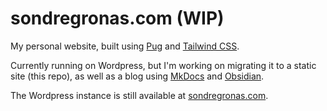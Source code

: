 # sondregronas.com (WIP)
My personal website, built using [Pug](https://pugjs.org) and [Tailwind CSS](https://tailwindcss.com).

Currently running on Wordpress, but I'm working on migrating it to a static site (this repo), as well as a blog using [MkDocs](https://www.mkdocs.org) and [Obsidian](https://obsidian.md). 

The Wordpress instance is still available at [sondregronas.com](https://sondregronas.com).
